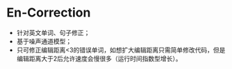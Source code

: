 # En-Correction
* 针对英文单词、句子修正；
* 基于噪声通道模型；
* 只可修正编辑距离<3的错误单词，如想扩大编辑距离只需简单修改代码，但是编辑距离大于2后允许速度会慢很多（运行时间指数型增长）。


